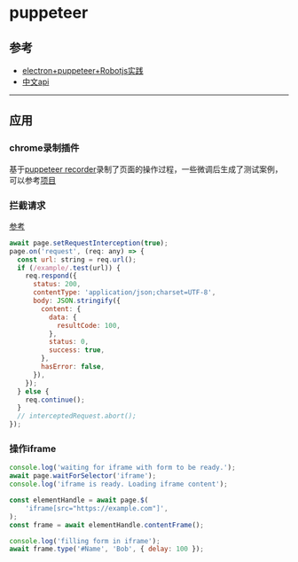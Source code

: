 # puppeteer

## 参考
- [electron+puppeteer+Robotjs实践](https://mp.weixin.qq.com/s/mziw_VfwcO_qLglypbzy2A)
- [中文api](https://zhaoqize.github.io/puppeteer-api-zh_CN/#?product=Puppeteer&version=v3.0.1&show=api-class-puppeteer)

---

## 应用

### chrome录制插件
基于[puppeteer recorder](https://chrome.google.com/webstore/search/checkly?utm_source=chrome-ntp-icon)录制了页面的操作过程，一些微调后生成了测试案例，可以参考[项目](./test-case/README.md)

### 拦截请求
[参考](https://github.com/puppeteer/puppeteer/blob/v1.8.0/docs/api.md#requestrespondresponse)

```js
await page.setRequestInterception(true);
page.on('request', (req: any) => {
  const url: string = req.url();
  if (/example/.test(url)) {
    req.respond({
      status: 200,
      contentType: 'application/json;charset=UTF-8',
      body: JSON.stringify({
        content: {
          data: {
            resultCode: 100,
          },
          status: 0,
          success: true,
        },
        hasError: false,
      }),
    });
  } else {
    req.continue();
  }
  // interceptedRequest.abort();
});
```

### 操作iframe
```js
console.log('waiting for iframe with form to be ready.');
await page.waitForSelector('iframe');
console.log('iframe is ready. Loading iframe content');

const elementHandle = await page.$(
    'iframe[src="https://example.com"]',
);
const frame = await elementHandle.contentFrame();

console.log('filling form in iframe');
await frame.type('#Name', 'Bob', { delay: 100 });
```

